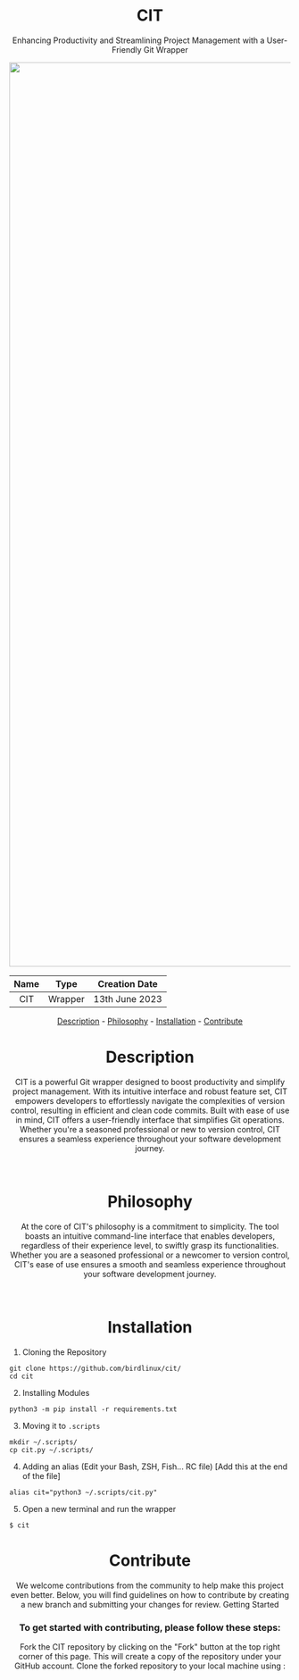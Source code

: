 <center> <h1 align="center" >CIT</h1> </center>

<center><p align="center">
  Enhancing Productivity and Streamlining Project Management with a User-Friendly Git Wrapper
  </p></center>
  
<p align="center">
  <img src="https://github.com/birdlinux/cit/assets/123122904/e326769b-dbe1-4d3d-b35a-6e332f63f62d" width="1620" height="auto"/>
</p>

<div align="center">

| Name  |  Type   | Creation Date  |
| :---: | :-----: | :------------: |
|  CIT  | Wrapper | 13th June 2023 |

[Description](#Description) - [Philosophy](#Philosophy) - [Installation](#Installation) - [Contribute](#Contribute)

</div>
  
<center> <h1 align="center" id="Description">Description</h1> </center>
<center> <p align="center" >
CIT is a powerful Git wrapper designed to boost productivity and simplify project management. With its intuitive interface and robust feature set, CIT empowers developers to effortlessly navigate the complexities of version control, resulting in efficient and clean code commits.
  Built with ease of use in mind, CIT offers a user-friendly interface that simplifies Git operations. Whether you're a seasoned professional or new to version control, CIT ensures a seamless experience throughout your software development journey.
  </p></center><br / >

<center> <h1 align="center" id="Philosophy">Philosophy</h1> </center
<center><p align="center">
At the core of CIT's philosophy is a commitment to simplicity. The tool boasts an intuitive command-line interface that enables developers, regardless of their experience level, to swiftly grasp its functionalities. Whether you are a seasoned professional or a newcomer to version control, CIT's ease of use ensures a smooth and seamless experience throughout your software development journey.
</p></center><br / >

<center> <h1 align="center" id="Installation">Installation</h1> </center
<div align="left">

1. Cloning the Repository
  ```
  git clone https://github.com/birdlinux/cit/
  cd cit
  ```
  
2. Installing Modules
  ```
  python3 -m pip install -r requirements.txt
  ```

3. Moving it to `.scripts`
  ```
  mkdir ~/.scripts/
  cp cit.py ~/.scripts/
  ```
4. Adding an alias (Edit your Bash, ZSH, Fish... RC file) [Add this at the end of the file]
  ```
  alias cit="python3 ~/.scripts/cit.py"
  ```
5. Open a new terminal and run the wrapper
  ```
  $ cit
  ```
  
</div>
  
<center> <h1 id="Contribute" align="center" >Contribute</h1> </center>
<center><p align="center">
We welcome contributions from the community to help make this project even better. Below, you will find guidelines on how to contribute by creating a new branch and submitting your changes for review.
Getting Started</p></center>

<center><h3><p align="center">
To get started with contributing, please follow these steps:
</p></h3></center>

<center><p align="center">
Fork the CIT repository by clicking on the "Fork" button at the top right corner of this page. This will create a copy of the repository under your GitHub account.
Clone the forked repository to your local machine using :
</p></center>


